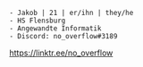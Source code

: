 ```asciidoc
- Jakob | 21 | er/ihn | they/he
- HS Flensburg
- Angewandte Informatik
- Discord: no_overflow#3189
```
https://linktr.ee/no_overflow
